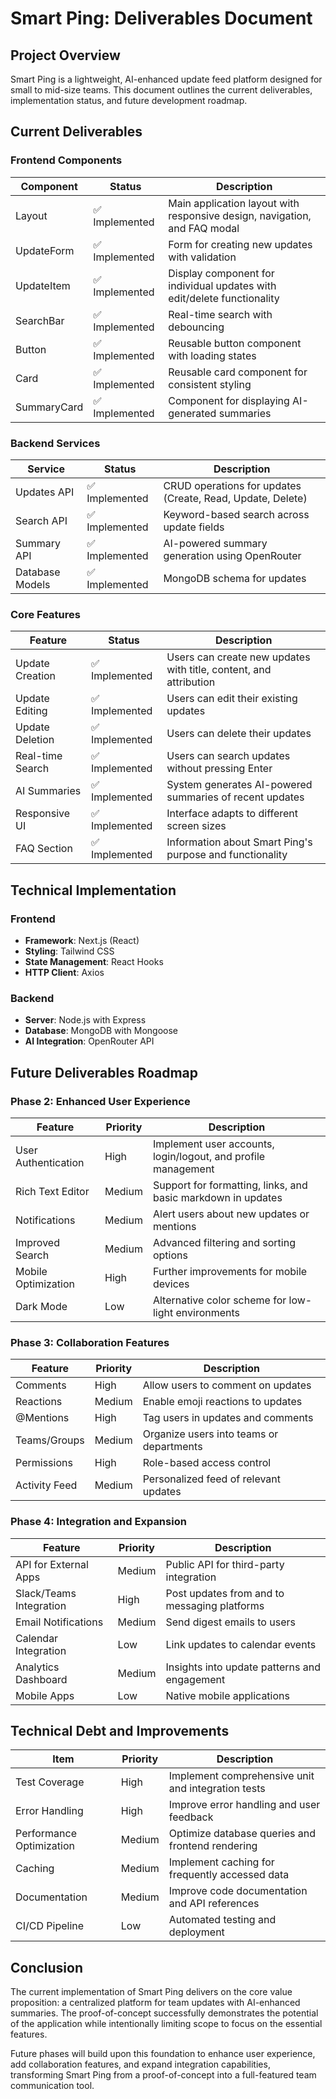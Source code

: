 # Smart Ping: Deliverables Document

## Project Overview

Smart Ping is a lightweight, AI-enhanced update feed platform designed for small to mid-size teams. This document outlines the current deliverables, implementation status, and future development roadmap.

## Current Deliverables

### Frontend Components

| Component | Status | Description |
|-----------|--------|-------------|
| Layout | ✅ Implemented | Main application layout with responsive design, navigation, and FAQ modal |
| UpdateForm | ✅ Implemented | Form for creating new updates with validation |
| UpdateItem | ✅ Implemented | Display component for individual updates with edit/delete functionality |
| SearchBar | ✅ Implemented | Real-time search with debouncing |
| Button | ✅ Implemented | Reusable button component with loading states |
| Card | ✅ Implemented | Reusable card component for consistent styling |
| SummaryCard | ✅ Implemented | Component for displaying AI-generated summaries |

### Backend Services

| Service | Status | Description |
|---------|--------|-------------|
| Updates API | ✅ Implemented | CRUD operations for updates (Create, Read, Update, Delete) |
| Search API | ✅ Implemented | Keyword-based search across update fields |
| Summary API | ✅ Implemented | AI-powered summary generation using OpenRouter |
| Database Models | ✅ Implemented | MongoDB schema for updates |

### Core Features

| Feature | Status | Description |
|---------|--------|-------------|
| Update Creation | ✅ Implemented | Users can create new updates with title, content, and attribution |
| Update Editing | ✅ Implemented | Users can edit their existing updates |
| Update Deletion | ✅ Implemented | Users can delete their updates |
| Real-time Search | ✅ Implemented | Users can search updates without pressing Enter |
| AI Summaries | ✅ Implemented | System generates AI-powered summaries of recent updates |
| Responsive UI | ✅ Implemented | Interface adapts to different screen sizes |
| FAQ Section | ✅ Implemented | Information about Smart Ping's purpose and functionality |

## Technical Implementation

### Frontend

- **Framework**: Next.js (React)
- **Styling**: Tailwind CSS
- **State Management**: React Hooks
- **HTTP Client**: Axios

### Backend

- **Server**: Node.js with Express
- **Database**: MongoDB with Mongoose
- **AI Integration**: OpenRouter API

## Future Deliverables Roadmap

### Phase 2: Enhanced User Experience

| Feature | Priority | Description |
|---------|----------|-------------|
| User Authentication | High | Implement user accounts, login/logout, and profile management |
| Rich Text Editor | Medium | Support for formatting, links, and basic markdown in updates |
| Notifications | Medium | Alert users about new updates or mentions |
| Improved Search | Medium | Advanced filtering and sorting options |
| Mobile Optimization | High | Further improvements for mobile devices |
| Dark Mode | Low | Alternative color scheme for low-light environments |

### Phase 3: Collaboration Features

| Feature | Priority | Description |
|---------|----------|-------------|
| Comments | High | Allow users to comment on updates |
| Reactions | Medium | Enable emoji reactions to updates |
| @Mentions | High | Tag users in updates and comments |
| Teams/Groups | Medium | Organize users into teams or departments |
| Permissions | High | Role-based access control |
| Activity Feed | Medium | Personalized feed of relevant updates |

### Phase 4: Integration and Expansion

| Feature | Priority | Description |
|---------|----------|-------------|
| API for External Apps | Medium | Public API for third-party integration |
| Slack/Teams Integration | High | Post updates from and to messaging platforms |
| Email Notifications | Medium | Send digest emails to users |
| Calendar Integration | Low | Link updates to calendar events |
| Analytics Dashboard | Medium | Insights into update patterns and engagement |
| Mobile Apps | Low | Native mobile applications |

## Technical Debt and Improvements

| Item | Priority | Description |
|------|----------|-------------|
| Test Coverage | High | Implement comprehensive unit and integration tests |
| Error Handling | High | Improve error handling and user feedback |
| Performance Optimization | Medium | Optimize database queries and frontend rendering |
| Caching | Medium | Implement caching for frequently accessed data |
| Documentation | Medium | Improve code documentation and API references |
| CI/CD Pipeline | Low | Automated testing and deployment |

## Conclusion

The current implementation of Smart Ping delivers on the core value proposition: a centralized platform for team updates with AI-enhanced summaries. The proof-of-concept successfully demonstrates the potential of the application while intentionally limiting scope to focus on the essential features.

Future phases will build upon this foundation to enhance user experience, add collaboration features, and expand integration capabilities, transforming Smart Ping from a proof-of-concept into a full-featured team communication tool.